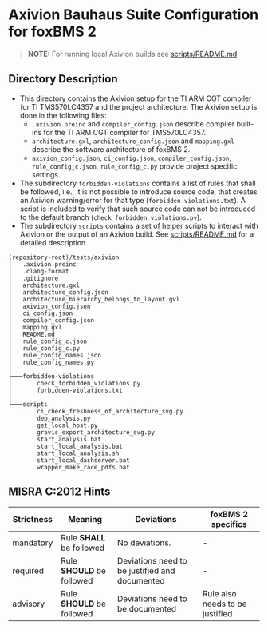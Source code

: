 # Axivion Bauhaus Suite Configuration for foxBMS 2

> **NOTE:** For running local Axivion builds see
  [scripts/README.md](scripts/README.md)

## Directory Description

- This directory contains the Axivion setup for the TI ARM CGT compiler for TI
  TMS570LC4357 and the project architecture.
  The Axivion setup is done in the following files:
  - ``.axivion.preinc`` and ``compiler_config.json``
    describe compiler built-ins for the TI ARM CGT compiler for TMS570LC4357.
  - ``architecture.gxl``, ``architecture_config.json`` and ``mapping.gxl``
    describe the software architecture of foxBMS 2.
  - ``axivion_config.json``, ``ci_config.json``, ``compiler_config.json``,
    ``rule_config_c.json``, ``rule_config_c.py`` provide project specific
    settings.
- The subdirectory ``forbidden-violations`` contains a list of rules that shall
  be followed, i.e., it is not possible to introduce source code, that creates
  an Axivion warning/error for that type (``forbidden-violations.txt``).
  A script is included to verify that such source code can not be introduced to
  the default branch (``check_forbidden_violations.py``).
- The subdirectory ``scripts`` contains a set of helper scripts to
  interact with Axivion or the output of an Axivion build.
  See [scripts/README.md](scripts/README.md) for a detailed description.

```
(repository-root)/tests/axivion
│   .axivion.preinc
│   .clang-format
│   .gitignore
│   architecture.gxl
│   architecture_config.json
│   architecture_hierarchy_belongs_to_layout.gvl
│   axivion_config.json
│   ci_config.json
│   compiler_config.json
│   mapping.gxl
│   README.md
│   rule_config_c.json
│   rule_config_c.py
│   rule_config_names.json
│   rule_config_names.py
│
├───forbidden-violations
│       check_forbidden_violations.py
│       forbidden-violations.txt
│
└───scripts
        ci_check_freshness_of_architecture_svg.py
        dep_analysis.py
        get_local_host.py
        gravis_export_architecture_svg.py
        start_analysis.bat
        start_local_analysis.bat
        start_local_analysis.sh
        start_local_dashserver.bat
        wrapper_make_race_pdfs.bat
```

## MISRA C:2012 Hints

| Strictness | Meaning                     | Deviations                                     | foxBMS 2 specifics              |
|------------|-----------------------------|------------------------------------------------|---------------------------------|
| mandatory  | Rule **SHALL** be followed  | No deviations.                                 | -                               |
| required   | Rule **SHOULD** be followed | Deviations need to be justified and documented | -                               |
| advisory   | Rule **SHOULD** be followed | Deviations need to be documented               | Rule also needs to be justified |
